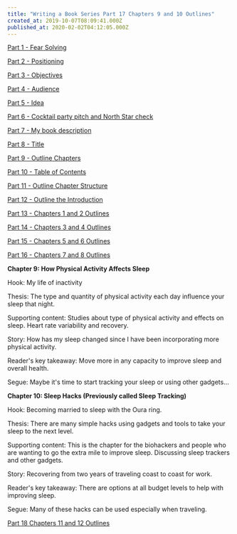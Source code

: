 ```yaml
---
title: "Writing a Book Series Part 17 Chapters 9 and 10 Outlines"
created_at: 2019-10-07T08:09:41.000Z
published_at: 2020-02-02T04:12:05.000Z
---
```

[Part 1 - Fear Solving](https://200wordsaday.com/words/writing-a-book-series-part-1-fear-solving-250585d54a5c030449)

[Part 2 - Positioning](https://200wordsaday.com/words/writing-a-book-series-part-2-positioning-252075d572d4072995)

[Part 3 - Objectives](https://200wordsaday.com/words/writing-a-book-series-part-3-objectives-252435d5815c1ec746)

[Part 4 - Audience](https://200wordsaday.com/words/writing-a-book-series-part-4-audience-252455d5820351c1c9)

[Part 5 - Idea](https://200wordsaday.com/words/writing-a-book-series-part-5-idea-253075d595ac8784fa)

[Part 6 - Cocktail party pitch and North Star check](https://200wordsaday.com/words/writing-a-book-series-part-6-cocktail-party-pitch-and-north-star-check-257285d6164f5bcb3c)

[Part 7 - My book description](https://200wordsaday.com/words/writing-a-book-series-part-7-my-book-description-257305d6165a240a16)

[Part 8 - Title](https://200wordsaday.com/words/writing-a-book-series-part-8-title-262795d6c205758ee9)

[Part 9 - Outline Chapters](https://200wordsaday.com/words/writing-a-book-series-part-9-outline-chapters-263515d6d3ff1489a9)

[Part 10 - Table of Contents](https://200wordsaday.com/words/writing-a-book-series-part-10-table-of-contents-263635d6d777454970)

[Part 11 - Outline Chapter Structure](https://200wordsaday.com/words/writing-a-book-series-part-11-outline-chapter-structure-263645d6d77e2746a3)

[Part 12 - Outline the Introduction](https://200wordsaday.com/words/writing-a-book-series-part-12-outline-the-introduction-263655d6d784a37a33)

[Part 13 - Chapters 1 and 2 Outlines](https://200wordsaday.com/words/writing-a-book-series-part-13-chapters-1-and-2-outlines-266755d73db5d301fe)

[Part 14 - Chapters 3 and 4 Outlines](https://200wordsaday.com/words/writing-a-book-series-part-14-chapters-3-and-4-outlines-283145d968f8354478)

[Part 15 - Chapters 5 and 6 Outlines](https://200wordsaday.com/words/writing-a-book-series-part-15-chapters-5-and-6-outlines-284865d9a733613718)

[Part 16 - Chapters 7 and 8 Outlines](https://cowriters.app/words/writing-a-book-series-part-16-chapters-7-and-8-outlines-284875d9a736e4be30)

**Chapter 9: How Physical Activity Affects Sleep**

Hook: My life of inactivity

Thesis: The type and quantity of physical activity each day influence your sleep that night.

Supporting content: Studies about type of physical activity and effects on sleep. Heart rate variability and recovery.

Story: How has my sleep changed since I have been incorporating more physical activity.

Reader's key takeaway: Move more in any capacity to improve sleep and overall health.

Segue: Maybe it's time to start tracking your sleep or using other gadgets...

**Chapter 10: Sleep Hacks (Previously called Sleep Tracking)**

Hook: Becoming married to sleep with the Oura ring.

Thesis: There are many simple hacks using gadgets and tools to take your sleep to the next level.

Supporting content: This is the chapter for the biohackers and people who are wanting to go the extra mile to improve sleep. Discussing sleep trackers and other gadgets. 

Story: Recovering from two years of traveling coast to coast for work.

Reader's key takeaway: There are options at all budget levels to help with improving sleep.

Segue: Many of these hacks can be used especially when traveling.

[Part 18 Chapters 11 and 12 Outlines](https://cowriters.app/words/writing-a-book-series-part-18-chapters-11-and-12-outlines-284895d9a745a35c54)
